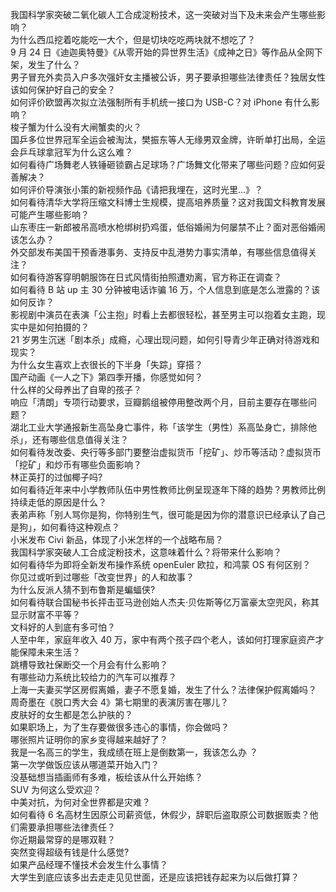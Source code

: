 我国科学家突破二氧化碳人工合成淀粉技术，这一突破对当下及未来会产生哪些影响？  
为什么西瓜挖着吃能吃一大个，但是切块吃吃两块就不想吃了？  
9 月 24 日《迪迦奥特曼》《从零开始的异世界生活》《成神之日》等作品从全网下架，发生了什么？  
男子冒充外卖员入户多次强奸女主播被公诉，男子要承担哪些法律责任？独居女性该如何保护好自己的安全？  
如何评价欧盟再次拟立法强制所有手机统一接口为 USB-C？对 iPhone 有什么影响？  
梭子蟹为什么没有大闸蟹卖的火？  
国乒多位世界冠军全运会被淘汰，樊振东等人无缘男双金牌，许昕单打出局，全运会乒乓球拿冠军为什么这么难？  
如何看待广场舞老人铁锤砸锁霸占足球场？广场舞文化带来了哪些问题？应如何妥善解决？  
如何评价导演张小策的新视频作品《请把我埋在，这时光里...》？  
如何看待清华大学将压缩文科博士生规模，提高培养质量？这对我国文科教育发展可能产生哪些影响？  
山东枣庄一新郎被吊高喷水枪绑树扔鸡蛋，低俗婚闹为何屡禁不止？面对恶俗婚闹该怎么办？  
外交部发布美国干预香港事务、支持反中乱港势力事实清单，有哪些信息值得关注？  
如何看待游客穿明朝服饰在日式风情街拍照遭劝离，官方称正在调查？  
如何看待 B 站 up 主 30 分钟被电话诈骗 16 万，个人信息到底是怎么泄露的？该如何反诈？  
影视剧中演员在表演「公主抱」时看上去都很轻松，甚至男主可以抱着女主跑，现实中是如何拍摄的？  
21 岁男生沉迷「剧本杀」成瘾，心理出现问题，如何引导青少年正确对待游戏和现实？  
为什么女生喜欢上衣很长的下半身「失踪」穿搭？  
国产动画《一人之下》第四季开播，你感觉如何？  
什么样的父母养出了自卑的孩子？  
响应「清朗」专项行动要求，豆瓣鹅组被停用整改两个月，目前主要存在哪些问题？  
湖北工业大学通报新生高坠身亡事件，称「该学生（男性）系高坠身亡，排除他杀」，还有哪些信息值得关注？  
如何看待发改委、央行等多部门要整治虚拟货币「挖矿」、炒币等活动？虚拟货币「挖矿」和炒币有哪些负面影响？  
林正英打的过伽椰子吗?  
如何看待近年来中小学教师队伍中男性教师比例呈现逐年下降的趋势？男教师比例持续走低的原因是什么？  
表弟声称「别人骂你是狗，你特别生气，很可能是因为你的潜意识已经承认了自己是狗」，如何看待这种观点？  
小米发布 Civi 新品，体现了小米怎样的一个战略布局？  
我国科学家突破人工合成淀粉技术，这意味着什么？将带来什么影响？  
如何看待华为即将全新发布操作系统 openEuler 欧拉，和鸿蒙 OS 有何区别？  
你见过或听到过哪些「改变世界」的人和故事？  
为什么反派人猜不到布鲁斯是蝙蝠侠?  
如何看待联合国秘书长抨击亚马逊创始人杰夫·贝佐斯等亿万富豪太空兜风，称其显示财富不平等？  
文科好的人到底有多可怕？  
人至中年，家庭年收入 40 万，家中有两个孩子四个老人，该如何打理家庭资产才能保障未来生活？  
跳槽导致社保断交一个月会有什么影响？  
有哪些动力系统比较给力的汽车可以推荐？  
上海一夫妻买学区房假离婚，妻子不愿复婚，发生了什么？法律保护假离婚吗？  
周奇墨在《脱口秀大会 4》第七期里的表演厉害在哪儿？  
皮肤好的女生都是怎么护肤的？  
如果职场上，为了生存要做很多违心的事情，你会做吗？  
哪张照片证明你的家乡变得越来越好了？  
我是一名高三的学生，我成绩在班上是倒数第一，我该怎么办 ？  
第一次学做饭应该从哪道菜开始入门？  
没基础想当插画师有多难，板绘该从什么开始练？  
SUV 为何这么受欢迎？  
中美对抗，为何对全世界都是灾难？  
如何看待 6 名高材生因原公司薪资低，休假少，辞职后盗取原公司数据贩卖？他们需要承担哪些法律责任？  
你近期最常穿的是哪双鞋？  
突然变得超级有钱是什么感觉?  
如果产品经理不懂技术会发生什么事情？  
大学生到底应该多出去走走见见世面，还是应该把钱存起来为以后做打算？  
